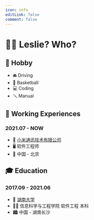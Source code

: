 ```yaml
---
icon: info
editLink: false
comment: false
---
```


# 👱‍♂️ Leslie? Who?

## 🍺 Hobby

- 🚘 Driving
- 🏀 Basketball
- 💻 Coding
- 🪛 Manual

## 💼 Working Experiences

### 2021.07 - NOW

- 🏢 [小米通讯技术有限公司](https://hr.xiaomi.com/)
- 🖥️ 软件工程师
- 🌃 中国 - 北京


## 🎓 Education

### 2017.09 - 2021.06

- 🏫 [湖南大学](https://www.hnu.edu.cn/)
- 👨‍🎓 信息科学与工程学院 软件工程 本科
- 🏙 中国 - 湖南长沙